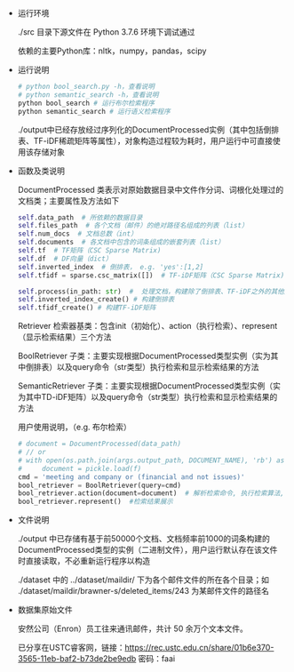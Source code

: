 - 运行环境

  ./src 目录下源文件在 Python 3.7.6 环境下调试通过

  依赖的主要Python库：nltk，numpy，pandas，scipy

- 运行说明

  ```bash
  # python bool_search.py -h，查看说明
  # python semantic_search -h，查看说明
  python bool_search # 运行布尔检索程序
  python semantic_search # 运行语义检索程序
  ```

  ./output中已经存放经过序列化的DocumentProcessed实例（其中包括倒排表、TF-iDF稀疏矩阵等属性），对象构造过程较为耗时，用户运行中可直接使用该存储对象

- 函数及类说明

  DocumentProcessed 类表示对原始数据目录中文件作分词、词根化处理过的文档类；主要属性及方法如下

  ```python
  self.data_path  # 所依赖的数据目录
  self.files_path  # 各个文档（邮件）的绝对路径名组成的列表（list）
  self.num_docs  # 文档总数（int）
  self.documents  # 各文档中包含的词条组成的嵌套列表（list）
  self.tf  # TF矩阵（CSC Sparse Matrix)
  self.df  # DF向量（dict）
  self.inverted_index  # 倒排表， e.g. 'yes':[1,2]
  self.tfidf = sparse.csc_matrix([])  # TF-iDF矩阵（CSC Sparse Matrix)
  
  self.process(in_path: str)  #  处理文档，构建除了倒排表、TF-iDF之外的其他属性
  self.inverted_index_create() # 构建倒排表
  self.tfidf_create() # 构建TF-iDF矩阵
  ```

  Retriever 检索器基类：包含init（初始化）、action（执行检索）、represent（显示检索结果）三个方法

  BoolRetriever 子类：主要实现根据DocumentProcessed类型实例（实为其中倒排表）以及query命令（str类型）执行检索和显示检索结果的方法

  SemanticRetriever 子类：主要实现根据DocumentProcessed类型实例（实为其中TD-iDF矩阵）以及query命令（str类型）执行检索和显示检索结果的方法

  用户使用说明，（e.g. 布尔检索）

  ```python
  # document = DocumentProcessed(data_path)
  # // or
  # with open(os.path.join(args.output_path, DOCUMENT_NAME), 'rb') as f:
  # 	document = pickle.load(f)
  cmd = 'meeting and company or (financial and not issues)'
  bool_retriever = BoolRetriever(query=cmd)
  bool_retriever.action(document=document)  # 解析检索命令, 执行检索算法, 返回检索结果
  bool_retriever.represent()  #检索结果展示
  ```

- 文件说明

  ./output 中已存储有基于前50000个文档、文档频率前1000的词条构建的DocumentProcessed类型的实例（二进制文件），用户运行默认存在该文件时直接读取，不必重新运行程序以构造

  ./dataset 中的 ../dataset/maildir/ 下为各个邮件文件的所在各个目录；如 ./dataset/maildir/brawner-s/deleted_items/243 为某邮件文件的路径名

- 数据集原始文件

  安然公司（Enron）员工往来通讯邮件，共计 50 余万个文本文件。

  已分享在USTC睿客网，链接：https://rec.ustc.edu.cn/share/01b6e370-3565-11eb-baf2-b73de2be9edb  密码：faai

